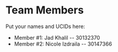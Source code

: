 # Team Members

Put your names and UCIDs here:

- Member #1: Jad Khalil -- 30132370
- Member #2: Nicole Izdraila -- 30147366
